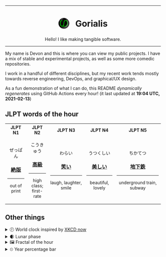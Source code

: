 ***

<h1 align="center">
<sub>
    <img src="readme/resources/avatar.png" height="36">
</sub>
&nbsp;
Gorialis
</h1>
<p align="center">
Hello! I like making tangible software.
</p>

***

My name is Devon and this is where you can view my public projects. I have a mix of stable and experimental projects, as well as some more comedic repositories.

I work in a handful of different disciplines, but my recent work tends mostly towards reverse engineering, DevOps, and graphical/UX design.

As a fun demonstration of what I can do, this README *dynamically regenerates* using GitHub Actions every hour! (it last updated at **19:04 UTC, 2021-02-13**)

<h2>JLPT words of the hour</h2>
<table>
    <tr>
        <th>JLPT N1</th>
        <th>JLPT N2</th>
        <th>JLPT N3</th>
        <th>JLPT N4</th>
        <th>JLPT N5</th>
    </tr>
    <tr>
        <td>
            <p align="center">ぜっぱん</p>
            <h3 align="center"><b><a href="https://jisho.org/search/%E7%B5%B6%E7%89%88">絶版</a></b></h3>
            <hr>
            <p align="center">out of print</p>
        </td>
        <td>
            <p align="center">こうきゅう</p>
            <h3 align="center"><b><a href="https://jisho.org/search/%E9%AB%98%E7%B4%9A">高級</a></b></h3>
            <hr>
            <p align="center">high class;<br> first-rate</p>
        </td>
        <td>
            <p align="center">わらい</p>
            <h3 align="center"><b><a href="https://jisho.org/search/%E7%AC%91%E3%81%84">笑い</a></b></h3>
            <hr>
            <p align="center">laugh,<wbr> laughter,<wbr> smile</p>
        </td>
        <td>
            <p align="center">うつくしい</p>
            <h3 align="center"><b><a href="https://jisho.org/search/%E7%BE%8E%E3%81%97%E3%81%84">美しい</a></b></h3>
            <hr>
            <p align="center">beautiful,<wbr> lovely</p>
        </td>
        <td>
            <p align="center">ちかてつ</p>
            <h3 align="center"><b><a href="https://jisho.org/search/%E5%9C%B0%E4%B8%8B%E9%89%84">地下鉄</a></b></h3>
            <hr>
            <p align="center">underground train,<wbr> subway</p>
        </td>
    </tr>
</table>

<h2>Other things</h2>
<details>
<summary>🕖  World clock inspired by <a href="https://xkcd.com/now">XKCD now</a></summary>

> <img src="generated/now.png" width="512">

</details>
<details>
<summary>🌒 Lunar phase</summary>

The moon is approximately 9.00% through its phase (Waxing Crescent).

</details>
<details>
<summary>&#x1f5bc; Fractal of the hour</summary>

> <img src="generated/fractal.png" width="512">

</details>
<details>
<summary>&#x23f2; Year percentage bar</summary>
<pre><code>2021 [██▁▁▁▁▁▁▁▁▁▁▁▁▁▁▁▁▁▁] 12.00%</code></pre>
</details>
